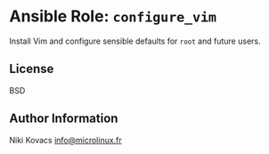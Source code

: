 Ansible Role: `configure_vim`
=============================

Install Vim and configure sensible defaults for `root` and future users.


License
-------

BSD


Author Information
------------------

Niki Kovacs <info@microlinux.fr>
